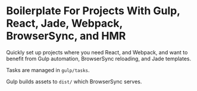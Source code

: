 # Boilerplate For Projects With Gulp, React, Jade, Webpack, BrowserSync, and HMR

Quickly set up projects where you need React, and Webpack, and want to benefit
from Gulp automation, BrowserSync reloading, and Jade templates.

Tasks are managed in `gulp/tasks`.

Gulp builds assets to `dist/` which BrowserSync serves.
